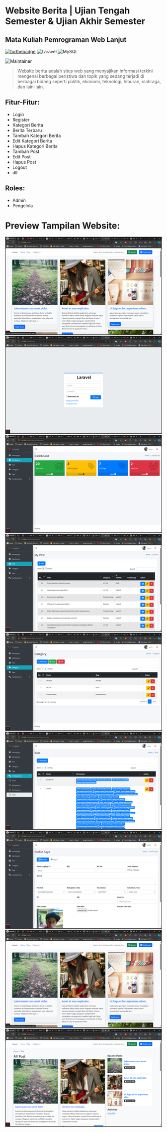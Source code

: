 # Website Berita | Ujian Tengah Semester & Ujian Akhir Semester
## Mata Kuliah Pemrograman Web Lanjut

 [![forthebadge](https://forthebadge.com/images/badges/built-with-love.svg)](https://forthebadge.com)
![Laravel](https://img.shields.io/badge/laravel-%23FF2D20.svg?style=for-the-badge&logo=laravel&logoColor=white) ![MySQL](https://img.shields.io/badge/MySQL-005C84?style=for-the-badge&logo=mysql&logoColor=white)

![Maintainer](https://img.shields.io/badge/Author-Kevin_Cahyo_Pratama_|_22091397051-blue) 

> Website berita adalah situs web yang menyajikan informasi terkini mengenai berbagai peristiwa dan topik yang sedang terjadi di berbagai bidang seperti politik, ekonomi, teknologi, hiburan, olahraga, dan lain-lain.

## Fitur-Fitur:
-  Login
-  Register
-  Kategori Berita
-  Berita Terbaru
-  Tambah Kategori Berita
-  Edit Kategori Berita
-  Hapus Kategori Berita
-  Tambah Post
-  Edit Post
-  Hapus Post
-  Logout
-  dll

## Roles:
- Admin
- Pengelola
  
# Preview Tampilan Website:
![Screenshot](https://github.com/vinsmith-MIB/Laravel-Post/blob/main/images/Screenshot%202024-06-15%20183127.png)
![Screenshot](https://github.com/vinsmith-MIB/Laravel-Post/blob/main/images/Screenshot%202024-06-15%20183208.png)
![Screenshot](https://github.com/vinsmith-MIB/Laravel-Post/blob/main/images/Screenshot%202024-06-15%20183224.png)
![Screenshot](https://github.com/vinsmith-MIB/Laravel-Post/blob/main/images/Screenshot%202024-06-15%20183625.png)
![Screenshot](https://github.com/vinsmith-MIB/Laravel-Post/blob/main/images/Screenshot%202024-06-15%20183633.png)
![Screenshot](https://github.com/vinsmith-MIB/Laravel-Post/blob/main/images/Screenshot%202024-06-15%20183708.png)
![Screenshot](https://github.com/vinsmith-MIB/Laravel-Post/blob/main/images/Screenshot%202024-06-15%20183849.png)
![Screenshot](https://github.com/vinsmith-MIB/Laravel-Post/blob/main/images/Screenshot%202024-06-15%20183127.png)
![Screenshot](https://github.com/vinsmith-MIB/Laravel-Post/blob/main/images/Screenshot%202024-06-15%20183140.png)
